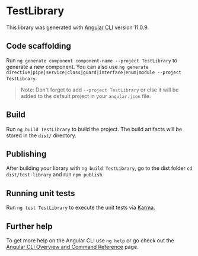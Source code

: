 # TestLibrary

This library was generated with [Angular CLI](https://github.com/angular/angular-cli) version 11.0.9.

## Code scaffolding

Run `ng generate component component-name --project TestLibrary` to generate a new component. You can also use `ng generate directive|pipe|service|class|guard|interface|enum|module --project TestLibrary`.
> Note: Don't forget to add `--project TestLibrary` or else it will be added to the default project in your `angular.json` file. 

## Build

Run `ng build TestLibrary` to build the project. The build artifacts will be stored in the `dist/` directory.

## Publishing

After building your library with `ng build TestLibrary`, go to the dist folder `cd dist/test-library` and run `npm publish`.

## Running unit tests

Run `ng test TestLibrary` to execute the unit tests via [Karma](https://karma-runner.github.io).

## Further help

To get more help on the Angular CLI use `ng help` or go check out the [Angular CLI Overview and Command Reference](https://angular.io/cli) page.
